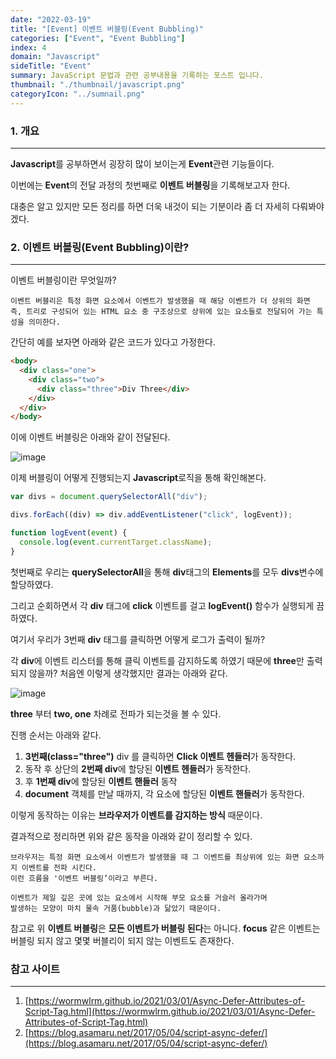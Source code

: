 ```yaml
---
date: "2022-03-19"
title: "[Event] 이벤트 버블링(Event Bubbling)"
categories: ["Event", "Event Bubbling"]
index: 4
domain: "Javascript"
sideTitle: "Event"
summary: JavaScript 문법과 관련 공부내용을 기록하는 포스트 입니다.
thumbnail: "./thumbnail/javascript.png"
categoryIcon: "../sumnail.png"
---
```


### 1. 개요

---

**Javascript**를 공부하면서 굉장히 많이 보이는게 **Event**관련 기능들이다.

이번에는 **Event**의 전달 과정의 첫번째로 **이벤트 버블링**을 기록해보고자 한다.

대충은 알고 있지만 모든 정리를 하면 더욱 내것이 되는 기분이라 좀 더 자세히 다뤄봐야 겠다.

### 2. 이벤트 버블링(Event Bubbling)이란?

---

이벤트 버블링이란 무엇일까?

```
이벤트 버블리은 특정 화면 요소에서 이벤트가 발생했을 때 해당 이벤트가 더 상위의 화면 즉, 트리로 구성되어 있는 HTML 요소 중 구조상으로 상위에 있는 요소들로 전달되어 가는 특성을 의미한다.

```

간단히 예를 보자면 아래와 같은 코드가 있다고 가정한다.

```html
<body>
  <div class="one">
    <div class="two">
      <div class="three">Div Three</div>
    </div>
  </div>
</body>
```

이에 이벤트 버블링은 아래와 같이 전달된다.

![image](https://user-images.githubusercontent.com/56063287/159124999-e24ace96-5dbf-4c00-92e3-baadcc7f674b.png)

이제 버블링이 어떻게 진행되는지 **Javascript**로직을 통해 확인해본다.

```js
var divs = document.querySelectorAll("div");

divs.forEach((div) => div.addEventListener("click", logEvent));

function logEvent(event) {
  console.log(event.currentTarget.className);
}
```

첫번째로 우리는 **querySelectorAll**을 통해 **div**태그의 **Elements**를 모두 **divs**변수에 할당하였다.

그리고 순회하면서 각 **div** 태그에 **click** 이벤트를 걸고 **logEvent()** 함수가 실행되게 끔 하였다.

여기서 우리가 3번째 **div** 태그를 클릭하면 어떻게 로그가 출력이 될까?

각 **div**에 이벤트 리스터를 통해 클릭 이벤트를 감지하도록 하였기 때문에 **three**만 출력되지 않을까?
처음엔 이렇게 생각했지만 결과는 아래와 같다.

![image](https://user-images.githubusercontent.com/56063287/159125295-2cafce9b-80b7-4404-8659-3f1a76192351.png)

**three** 부터 **two, one** 차례로 전파가 되는것을 볼 수 있다.

진행 순서는 아래와 같다.

1. **3번째(class="three")** div 를 클릭하면 **Click 이벤트 헨들러**가 동작한다.
2. 동작 후 상단의 **2번째 div**에 할당된 **이벤트 헨들러**가 동작한다.
3. 후 **1번째 div**에 할당된 **이벤트 핸들러** 동작
4. **document** 객체를 만날 때까지, 각 요소에 할당된 **이벤트 핸들러**가 동작한다.

이렇게 동작하는 이유는 **브라우저가 이벤트를 감지하는 방식** 때문이다.

결과적으로 정리하면 위와 같은 동작을 아래와 같이 정리할 수 있다.

```
브라우저는 특정 화면 요소에서 이벤트가 발생했을 때 그 이벤트를 최상위에 있는 화면 요소까지 이벤트를 전파 시킨다.
이런 흐름을 '이벤트 버블링’이라고 부른다.

이벤트가 제일 깊은 곳에 있는 요소에서 시작해 부모 요소를 거슬러 올라가며
발생하는 모양이 마치 물속 거품(bubble)과 닮았기 때문이다.
```

참고로 위 **이벤트 버블링**은 **모든 이벤트가 버블링 된다**는 아니다.
**focus** 같은 이벤트는 버블링 되지 않고 몇몇 버블리이 되지 않는 이벤트도 존재한다.

### 참고 사이트

---

1. [https://wormwlrm.github.io/2021/03/01/Async-Defer-Attributes-of-Script-Tag.html](https://wormwlrm.github.io/2021/03/01/Async-Defer-Attributes-of-Script-Tag.html)
2. [https://blog.asamaru.net/2017/05/04/script-async-defer/](https://blog.asamaru.net/2017/05/04/script-async-defer/)
